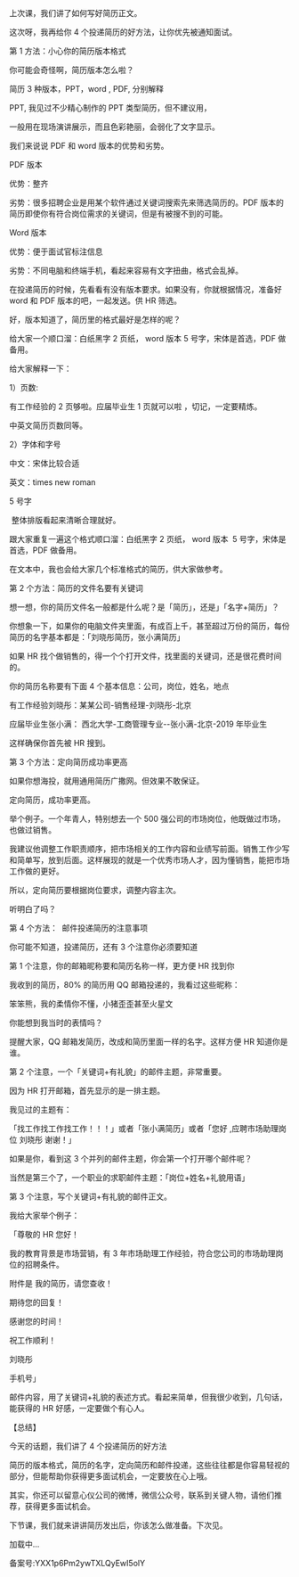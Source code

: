 上次课，我们讲了如何写好简历正文。

这次呀，我再给你 4 个投递简历的好方法，让你优先被通知面试。

第 1 方法：小心你的简历版本格式

你可能会奇怪啊，简历版本怎么啦？

简历 3 种版本，PPT，word , PDF, 分别解释

PPT, 我见过不少精心制作的 PPT 类型简历，但不建议用，

一般用在现场演讲展示，而且色彩艳丽，会弱化了文字显示。

我们来说说 PDF 和 word 版本的优势和劣势。

PDF 版本

优势：整齐

劣势：很多招聘企业是用某个软件通过关键词搜索先来筛选简历的。PDF 版本的简历即使你有符合岗位需求的关键词，但是有被搜不到的可能。

Word 版本

优势：便于面试官标注信息

劣势：不同电脑和终端手机，看起来容易有文字扭曲，格式会乱掉。

在投递简历的时候，先看看有没有版本要求。如果没有，你就根据情况，准备好 word 和 PDF 版本的吧，一起发送。供 HR 筛选。

好，版本知道了，简历里的格式最好是怎样的呢？

给大家一个顺口溜：白纸黑字 2 页纸， word 版本 5 号字，宋体是首选，PDF 做备用。

给大家解释一下：

1）页数:

有工作经验的 2 页够啦。应届毕业生 1 页就可以啦 ，切记，一定要精炼。

中英文简历页数同等。

2）字体和字号

中文：宋体比较合适

英文：times new roman

5 号字

 整体排版看起来清晰合理就好。

跟大家重复一遍这个格式顺口溜：白纸黑字 2 页纸， word 版本  5 号字，宋体是首选，PDF 做备用。

在文本中，我也会给大家几个标准格式的简历，供大家做参考。

第 2 个方法：简历的文件名要有关键词

想一想，你的简历文件名一般都是什么呢？是「简历」，还是」「名字+简历」？

你想象一下，如果你的电脑文件夹里面，有成百上千，甚至超过万份的简历，每份简历的名字基本都是：「刘晓彤简历，张小满简历」

如果 HR 找个做销售的，得一个个打开文件，找里面的关键词，还是很花费时间的。

你的简历名称要有下面 4 个基本信息：公司，岗位，姓名，地点

有工作经验刘晓彤：某某公司-销售经理-刘晓彤-北京

应届毕业生张小满： 西北大学-工商管理专业--张小满-北京-2019 年毕业生

这样确保你首先被 HR 搜到。

第 3 个方法：定向简历成功率更高

如果你想海投，就用通用简历广撒网。但效果不敢保证。

定向简历，成功率更高。

举个例子。一个年青人，特别想去一个 500 强公司的市场岗位，他既做过市场，也做过销售。

我建议他调整工作职责顺序，把市场相关的工作内容和业绩写前面。销售工作少写和简单写，放到后面。这样展现的就是一个优秀市场人才，因为懂销售，能把市场工作做的更好。

所以，定向简历要根据岗位要求，调整内容主次。

听明白了吗？

第 4 个方法：  邮件投递简历的注意事项

你可能不知道，投递简历，还有 3 个注意你必须要知道

第 1 个注意，你的邮箱昵称要和简历名称一样，更方便 HR 找到你

我收到的简历，80\% 的简历用 QQ 邮箱投递的，我看过这些昵称：

笨笨熊，我的柔情你不懂，小猪歪歪甚至火星文

你能想到我当时的表情吗？

提醒大家，QQ 邮箱发简历，改成和简历里面一样的名字。这样方便 HR 知道你是谁。

第 2 个注意，一个「关键词+有礼貌」的邮件主题，非常重要。

因为 HR 打开邮箱，首先显示的是一排主题。

我见过的主题有：

「找工作找工作找工作！！！」或者「张小满简历」或者「您好 ,应聘市场助理岗位 刘晓彤 谢谢！」

如果是你，看到这 3 个并列的邮件主题，你会第一个打开哪个邮件呢？

当然是第三个了，一个职业的求职邮件主题：「岗位+姓名+礼貌用语」

第 3 个注意，写个关键词+有礼貌的邮件正文。

我给大家举个例子：

「尊敬的 HR 您好！

我的教育背景是市场营销，有 3 年市场助理工作经验，符合您公司的市场助理岗位的招聘条件。

附件是 我的简历，请您查收！

期待您的回复！

感谢您的时间！

祝工作顺利！

刘晓彤

手机号」

邮件内容，用了关键词+礼貌的表述方式。看起来简单，但我很少收到，几句话，能获得的 HR 好感，一定要做个有心人。

【总结】

今天的话题，我们讲了 4 个投递简历的好方法

简历的版本格式，简历的名字，定向简历和邮件投递，这些往往都是你容易轻视的部分，但能帮助你获得更多面试机会，一定要放在心上哦。

其实，你还可以留意心仪公司的微博，微信公众号，联系到关键人物，请他们推荐，获得更多面试机会。

下节课，我们就来讲讲简历发出后，你该怎么做准备。下次见。

加载中...

  

备案号:YXX1p6Pm2ywTXLQyEwI5olY